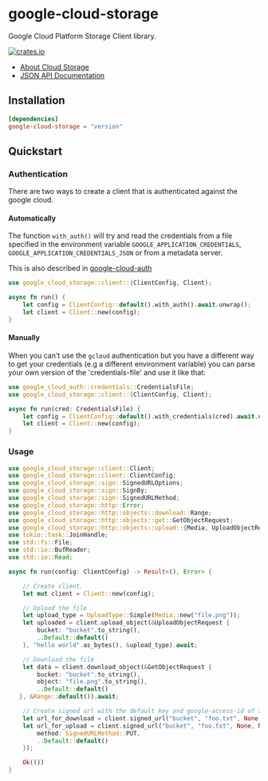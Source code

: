 # google-cloud-storage

Google Cloud Platform Storage Client library.

[![crates.io](https://img.shields.io/crates/v/google-cloud-storage.svg)](https://crates.io/crates/google-cloud-storage)

* [About Cloud Storage](https://cloud.google.com/storage/)
* [JSON API Documentation](https://cloud.google.com/storage/docs/json_api/v1)

## Installation

```toml
[dependencies]
google-cloud-storage = "version"
```

## Quickstart

### Authentication
There are two ways to create a client that is authenticated against the google cloud.

#### Automatically

The function `with_auth()` will try and read the credentials from a file specified in the environment variable `GOOGLE_APPLICATION_CREDENTIALS`, `GOOGLE_APPLICATION_CREDENTIALS_JSON` or
from a metadata server.

This is also described in [google-cloud-auth](https://github.com/yoshidan/google-cloud-rust/blob/main/foundation/auth/README.md)

```rust
use google_cloud_storage::client::{ClientConfig, Client};

async fn run() {
    let config = ClientConfig::default().with_auth().await.unwrap();
    let client = Client::new(config);
}
```

#### Manually

When you can't use the `gcloud` authentication but you have a different way to get your credentials (e.g a different environment variable)
you can parse your own version of the 'credentials-file' and use it like that:

```rust
use google_cloud_auth::credentials::CredentialsFile;
use google_cloud_storage::client::{ClientConfig, Client};

async fn run(cred: CredentialsFile) {
    let config = ClientConfig::default().with_credentials(cred).await.unwrap();
    let client = Client::new(config);
}
```

### Usage

```rust
use google_cloud_storage::client::Client;
use google_cloud_storage::client::ClientConfig;
use google_cloud_storage::sign::SignedURLOptions;
use google_cloud_storage::sign::SignBy;
use google_cloud_storage::sign::SignedURLMethod;
use google_cloud_storage::http::Error;
use google_cloud_storage::http::objects::download::Range;
use google_cloud_storage::http::objects::get::GetObjectRequest;
use google_cloud_storage::http::objects::upload::{Media, UploadObjectRequest, UploadType};
use tokio::task::JoinHandle;
use std::fs::File;
use std::io::BufReader;
use std::io::Read;

async fn run(config: ClientConfig) -> Result<(), Error> {

    // Create client.
    let mut client = Client::new(config);

    // Upload the file
    let upload_type = UploadType::Simple(Media::new("file.png"));
    let uploaded = client.upload_object(&UploadObjectRequest {
        bucket: "bucket".to_string(),
        ..Default::default()
    }, "hello world".as_bytes(), &upload_type).await;

    // Download the file
    let data = client.download_object(&GetObjectRequest {
        bucket: "bucket".to_string(),
        object: "file.png".to_string(),
        ..Default::default()
   }, &Range::default()).await;

    // Create signed url with the default key and google-access-id of the client
    let url_for_download = client.signed_url("bucket", "foo.txt", None, None, SignedURLOptions::default());
    let url_for_upload = client.signed_url("bucket", "foo.txt", None, None, SignedURLOptions {
        method: SignedURLMethod::PUT,
        ..Default::default()
    });

    Ok(())
}
```
